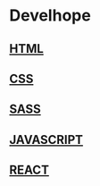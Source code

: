 # Develhope
## [HTML](https://github.com/camelia-mkhalfi/Develhope/tree/01-Modulo-HTML)
## [CSS](https://github.com/camelia-mkhalfi/Develhope/tree/02-Modulo-CSS)
## [SASS](https://github.com/camelia-mkhalfi/Develhope/tree/03-Modulo-SASS)
## [JAVASCRIPT](https://github.com/camelia-mkhalfi/Develhope/tree/04-Modulo-JavaScript)
## [REACT](https://github.com/camelia-mkhalfi/Develhope/tree/05-Modulo-React)
